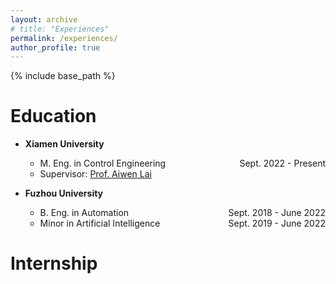 ```yaml
---
layout: archive
# title: "Experiences"
permalink: /experiences/
author_profile: true
---
```


{% include base_path %}

# Education
- **Xiamen University**
    - M. Eng. in Control Engineering <span style="float:right"> Sept. 2022 - Present</span>
    - Supervisor: [Prof. Aiwen Lai](https://aivens123.github.io/aiwenlai.github.io/)

- **Fuzhou University**
    - B. Eng. in Automation <span style="float:right"> Sept. 2018 - June 2022</span>
    - Minor in Artificial Intelligence <span style="float:right"> Sept. 2019 - June 2022</span>

# Internship
<!-- - **University of Angers**
    - Research Laboratory for Systems Engineering (LARIS) <span style="float:right"> May. 2024 - June 2024</span>
    - Supervisor: [Prof. S&eacute;bastien Lahaye](http://perso-laris.univ-angers.fr/~lahaye/)

- **Czech Academy of Sciences**
    - Institute of Mathematics <span style="float:right"> Feb. 2024 - Apr. 2024</span>
    - Supervisor: [Prof. Jan Komenda](https://www.math.cas.cz/index.php/members/researcher/50) -->